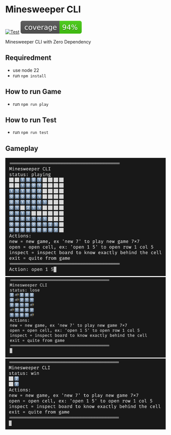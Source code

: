 # Minesweeper CLI

[![Test](https://github.com/albasyir/minesweeper-cli/actions/workflows/test.yml/badge.svg)](https://github.com/albasyir/minesweeper-cli/actions/workflows/test.yml)
![Coverage](.github/badges/coverage.svg)

Minesweeper CLI with Zero Dependency

## Requiredment

- use node 22
- run `npm install`

## How to run Game

- run `npm run play`

## How to run Test

- run `npm run test`

## Gameplay

![gameplay-playing](./assets//gameplay-playing.png)
![gameplay-lose](./assets//gameplay-lose.png)
![gameplay-win](./assets//gameplay-win.png)
